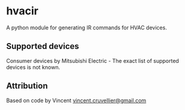 # hvacir

A python module for generating IR commands for HVAC devices.

## Supported devices
Consumer devices by Mitsubishi Electric - The exact list of supported devices is not known.

## Attribution
Based on code by Vincent <vincent.cruvellier@gmail.com>
